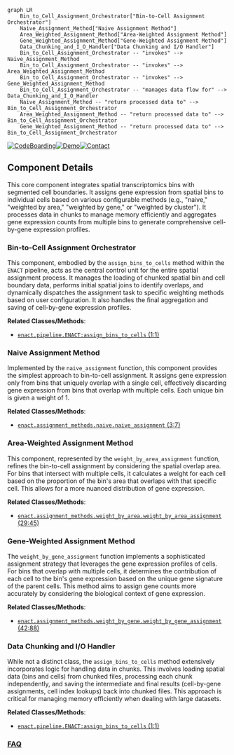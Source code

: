 ```mermaid
graph LR
    Bin_to_Cell_Assignment_Orchestrator["Bin-to-Cell Assignment Orchestrator"]
    Naive_Assignment_Method["Naive Assignment Method"]
    Area_Weighted_Assignment_Method["Area-Weighted Assignment Method"]
    Gene_Weighted_Assignment_Method["Gene-Weighted Assignment Method"]
    Data_Chunking_and_I_O_Handler["Data Chunking and I/O Handler"]
    Bin_to_Cell_Assignment_Orchestrator -- "invokes" --> Naive_Assignment_Method
    Bin_to_Cell_Assignment_Orchestrator -- "invokes" --> Area_Weighted_Assignment_Method
    Bin_to_Cell_Assignment_Orchestrator -- "invokes" --> Gene_Weighted_Assignment_Method
    Bin_to_Cell_Assignment_Orchestrator -- "manages data flow for" --> Data_Chunking_and_I_O_Handler
    Naive_Assignment_Method -- "return processed data to" --> Bin_to_Cell_Assignment_Orchestrator
    Area_Weighted_Assignment_Method -- "return processed data to" --> Bin_to_Cell_Assignment_Orchestrator
    Gene_Weighted_Assignment_Method -- "return processed data to" --> Bin_to_Cell_Assignment_Orchestrator
```
[![CodeBoarding](https://img.shields.io/badge/Generated%20by-CodeBoarding-9cf?style=flat-square)](https://github.com/CodeBoarding/GeneratedOnBoardings)[![Demo](https://img.shields.io/badge/Try%20our-Demo-blue?style=flat-square)](https://www.codeboarding.org/demo)[![Contact](https://img.shields.io/badge/Contact%20us%20-%20contact@codeboarding.org-lightgrey?style=flat-square)](mailto:contact@codeboarding.org)

## Component Details

This core component integrates spatial transcriptomics bins with segmented cell boundaries. It assigns gene expression from spatial bins to individual cells based on various configurable methods (e.g., "naive," "weighted by area," "weighted by gene," or "weighted by cluster"). It processes data in chunks to manage memory efficiently and aggregates gene expression counts from multiple bins to generate comprehensive cell-by-gene expression profiles.

### Bin-to-Cell Assignment Orchestrator
This component, embodied by the `assign_bins_to_cells` method within the `ENACT` pipeline, acts as the central control unit for the entire spatial assignment process. It manages the loading of chunked spatial bin and cell boundary data, performs initial spatial joins to identify overlaps, and dynamically dispatches the assignment task to specific weighting methods based on user configuration. It also handles the final aggregation and saving of cell-by-gene expression profiles.


**Related Classes/Methods**:

- <a href="https://github.com/Sanofi-Public/enact-pipeline/blob/master/src/enact/pipeline.py#L1-L1" target="_blank" rel="noopener noreferrer">`enact.pipeline.ENACT:assign_bins_to_cells` (1:1)</a>


### Naive Assignment Method
Implemented by the `naive_assignment` function, this component provides the simplest approach to bin-to-cell assignment. It assigns gene expression only from bins that uniquely overlap with a single cell, effectively discarding gene expression from bins that overlap with multiple cells. Each unique bin is given a weight of 1.


**Related Classes/Methods**:

- <a href="https://github.com/Sanofi-Public/enact-pipeline/blob/master/src/enact/assignment_methods/naive.py#L3-L7" target="_blank" rel="noopener noreferrer">`enact.assignment_methods.naive.naive_assignment` (3:7)</a>


### Area-Weighted Assignment Method
This component, represented by the `weight_by_area_assignment` function, refines the bin-to-cell assignment by considering the spatial overlap area. For bins that intersect with multiple cells, it calculates a weight for each cell based on the proportion of the bin's area that overlaps with that specific cell. This allows for a more nuanced distribution of gene expression.


**Related Classes/Methods**:

- <a href="https://github.com/Sanofi-Public/enact-pipeline/blob/master/src/enact/assignment_methods/weight_by_area.py#L29-L45" target="_blank" rel="noopener noreferrer">`enact.assignment_methods.weight_by_area.weight_by_area_assignment` (29:45)</a>


### Gene-Weighted Assignment Method
The `weight_by_gene_assignment` function implements a sophisticated assignment strategy that leverages the gene expression profiles of cells. For bins that overlap with multiple cells, it determines the contribution of each cell to the bin's gene expression based on the unique gene signature of the parent cells. This method aims to assign gene counts more accurately by considering the biological context of gene expression.


**Related Classes/Methods**:

- <a href="https://github.com/Sanofi-Public/enact-pipeline/blob/master/src/enact/assignment_methods/weight_by_gene.py#L42-L88" target="_blank" rel="noopener noreferrer">`enact.assignment_methods.weight_by_gene.weight_by_gene_assignment` (42:88)</a>


### Data Chunking and I/O Handler
While not a distinct class, the `assign_bins_to_cells` method extensively incorporates logic for handling data in chunks. This involves loading spatial data (bins and cells) from chunked files, processing each chunk independently, and saving the intermediate and final results (cell-by-gene assignments, cell index lookups) back into chunked files. This approach is critical for managing memory efficiently when dealing with large datasets.


**Related Classes/Methods**:

- <a href="https://github.com/Sanofi-Public/enact-pipeline/blob/master/src/enact/pipeline.py#L1-L1" target="_blank" rel="noopener noreferrer">`enact.pipeline.ENACT:assign_bins_to_cells` (1:1)</a>




### [FAQ](https://github.com/CodeBoarding/GeneratedOnBoardings/tree/main?tab=readme-ov-file#faq)